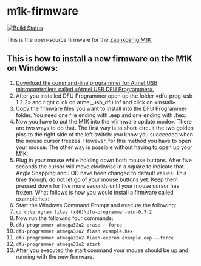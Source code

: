 # m1k-firmware

[![Build Status](https://travis-ci.com/systema-tic/m1k-firmware.svg?branch=master)](https://travis-ci.com/github/systema-tic/m1k-firmware)

This is the open-source firmware for the [Zaunkoenig M1K](https://zaunkoenig.co/). 

## This is how to install a new firmware on the M1K on Windows:
1. [Download the command-line programmer for Atmel USB microcontrollers called «Atmel USB DFU Programmer».](https://sourceforge.net/projects/dfu-programmer/)
2. After you installed DFU Programmer open up the folder «dfu-prog-usb-1.2.2» and right click on atmel_usb_dfu.inf and click on «install».
3. Copy the firmware files you want to install into the DFU Programmer folder. You need one file ending with .eep and one ending with .hex.
4. Now you have to put the M1K into the «firmware update mode». There are two ways to do that. The first way is to short-circuit the two golden pins to the right side of the left switch: you know you succeeded when the mouse cursor freezes. However, for this method you have to open your mouse. The other way is possible without having to open up your M1K:
5. Plug in your mouse while holding down both mouse buttons. After five seconds the cursor will move clockwise in a square to indicate that Angle Snapping and LOD have been changed to default values. This time though, do not let go of your mouse buttons yet. Keep them pressed down for five more seconds until your mouse cursor has frozen. What follows is how you would install a firmware called example.hex:
6. Start the Windows Command Prompt and execute the following:
7. `cd c:\program files (x86)\dfu-programmer-win-0.7.2`
8. Now run the following four commands:
9. `dfu-programmer atmega32u2 erase --force`
10. `dfu-programmer atmega32u2 flash example.hex`
11. `dfu-programmer atmega32u2 flash-eeprom example.eep --force`
12. `dfu-programmer atmega32u2 start`
13. After you executed the start command your mouse should be up and running with the new firmware.
